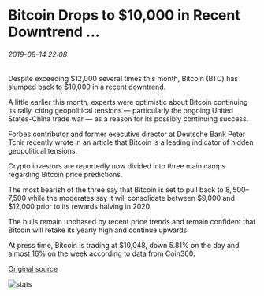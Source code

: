 # Bitcoin Drops to $10,000 in Recent Downtrend ...

###### 2019-08-14 22:08

Despite exceeding $12,000 several times this month, Bitcoin (BTC) has slumped back to $10,000 in a recent downtrend.

A little earlier this month, experts were optimistic about Bitcoin continuing its rally, citing geopolitical tensions — particularly the ongoing United States-China trade war — as a reason for its possibly continuing success.

Forbes contributor and former executive director at Deutsche Bank Peter Tchir recently wrote in an article that Bitcoin is a leading indicator of hidden geopolitical tensions.

Crypto investors are reportedly now divided into three main camps regarding Bitcoin price predictions.

The most bearish of the three say that Bitcoin is set to pull back to $8,500–$7,500 while the moderates say it will consolidate between $9,000 and $12,000 prior to its rewards halving in 2020.

The bulls remain unphased by recent price trends and remain confident that Bitcoin will retake its yearly high and continue upwards.

At press time, Bitcoin is trading at $10,048, down 5.81% on the day and almost 16% on the week according to data from Coin360.

[Original source](https://cointelegraph.com/news/bitcoin-drops-to-10-000-in-recent-downtrend)

![stats](https://c.statcounter.com/11760860/0/a89fa40b/1/ "stats")